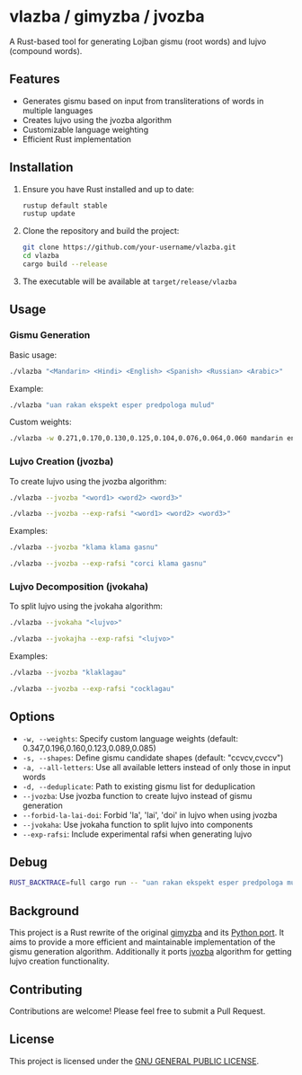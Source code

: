 # vlazba / gimyzba / jvozba

A Rust-based tool for generating Lojban gismu (root words) and lujvo (compound words).

## Features

- Generates gismu based on input from transliterations of words in multiple languages
- Creates lujvo using the jvozba algorithm
- Customizable language weighting
- Efficient Rust implementation

## Installation

1. Ensure you have Rust installed and up to date:

   ```bash
   rustup default stable
   rustup update
   ```

2. Clone the repository and build the project:

   ```bash
   git clone https://github.com/your-username/vlazba.git
   cd vlazba
   cargo build --release
   ```

3. The executable will be available at `target/release/vlazba`

## Usage

### Gismu Generation

Basic usage:

```bash
./vlazba "<Mandarin> <Hindi> <English> <Spanish> <Russian> <Arabic>"
```

Example:

```bash
./vlazba "uan rakan ekspekt esper predpologa mulud"
```

Custom weights:

```bash
./vlazba -w 0.271,0.170,0.130,0.125,0.104,0.076,0.064,0.060 mandarin english spanish hindi arabic bengali russian portuguese
```

### Lujvo Creation (jvozba)

To create lujvo using the jvozba algorithm:

```bash
./vlazba --jvozba "<word1> <word2> <word3>"
```

```bash
./vlazba --jvozba --exp-rafsi "<word1> <word2> <word3>"
```

Examples:

```bash
./vlazba --jvozba "klama klama gasnu"
```

```bash
./vlazba --jvozba --exp-rafsi "corci klama gasnu"
```

### Lujvo Decomposition (jvokaha)

To split lujvo using the jvokaha algorithm:

```bash
./vlazba --jvokaha "<lujvo>"
```

```bash
./vlazba --jvokajha --exp-rafsi "<lujvo>"
```

Examples:

```bash
./vlazba --jvozba "klaklagau"
```

```bash
./vlazba --jvozba --exp-rafsi "cocklagau"
```

## Options

- `-w, --weights`: Specify custom language weights (default: 0.347,0.196,0.160,0.123,0.089,0.085)
- `-s, --shapes`: Define gismu candidate shapes (default: "ccvcv,cvccv")
- `-a, --all-letters`: Use all available letters instead of only those in input words
- `-d, --deduplicate`: Path to existing gismu list for deduplication
- `--jvozba`: Use jvozba function to create lujvo instead of gismu generation
- `--forbid-la-lai-doi`: Forbid 'la', 'lai', 'doi' in lujvo when using jvozba
- `--jvokaha`: Use jvokaha function to split lujvo into components
- `--exp-rafsi`: Include experimental rafsi when generating lujvo

## Debug

```bash
RUST_BACKTRACE=full cargo run -- "uan rakan ekspekt esper predpologa mulud"
```

## Background

This project is a Rust rewrite of the original [gimyzba](https://github.com/teleological/gimyzba) and its [Python port](https://github.com/lynn/gimyzba). It aims to provide a more efficient and maintainable implementation of the gismu generation algorithm. Additionally it ports [jvozba](https://github.com/sozysozbot/sozysozbot_jvozba/tree/master) algorithm for getting lujvo creation functionality.

## Contributing

Contributions are welcome! Please feel free to submit a Pull Request.

## License

This project is licensed under the [GNU GENERAL PUBLIC LICENSE](LICENSE).
